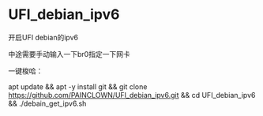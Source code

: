 # UFI_debian_ipv6
开启UFI debian的ipv6

中途需要手动输入一下br0指定一下网卡 

一键梭哈：

apt update && apt -y install git && git clone https://github.com/PAINCLOWN/UFI_debian_ipv6.git && cd UFI_debian_ipv6 && ./debain_get_ipv6.sh
